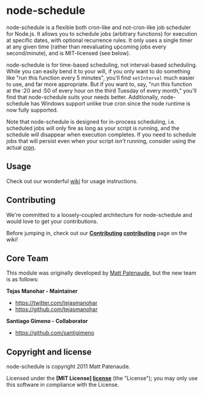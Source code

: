# node-schedule

node-schedule is a flexible both cron-like and not-cron-like job scheduler for Node.js. It allows you to schedule jobs (arbitrary functions) for execution at specific dates, with optional recurrence rules. It only uses a single timer at any given time (rather than reevaluating upcoming jobs every second/minute), and is MIT-licensed (see below).

node-schedule is for time-based scheduling, not interval-based scheduling. While you can easily bend it to your will, if you only want to do something like "run this function every 5 minutes", you'll find `setInterval` much easier to use, and far more appropriate. But if you want to, say, "run this function at the :20 and :50 of every hour on the third Tuesday of every month," you'll find that node-schedule suits your needs better. Additionally, node-schedule has Windows support unlike true cron since the node runtime is now fully supported.

Note that node-schedule is designed for in-process scheduling, i.e. scheduled jobs will only fire as long as your script is running, and the schedule will disappear when execution completes. If you need to schedule jobs that will persist even when your script *isn't* running, consider using the actual [cron].


## Usage

Check out our wonderful [wiki] for usage instructions.


## Contributing

We're committed to a loosely-coupled architecture for node-schedule and would love to get your contributions.

Before jumping in, check out our **[Contributing] [contributing]** page on the wiki!


## Core Team

This module was originally developed by [Matt Patenaude](https://github.com/mattpat), but the new team is as follows:

**Tejas Manohar - Maintainer**

- <https://twitter.com/tejasmanohar>
- <https://github.com/tejasmanohar>

**Santiago Gimeno - Collaborator**

- <https://github.com/santigimeno>


## Copyright and license

node-schedule is copyright 2011 Matt Patenaude.

Licensed under the **[MIT License] [license]** (the "License");
you may only use this software in compliance with the License.

[cron]: http://unixhelp.ed.ac.uk/CGI/man-cgi?crontab+5
[wiki]: https://github.com/mattpat/node-schedule/wiki
[contributing]: https://github.com/mattpat/node-schedule/blob/master/CONTRIBUTING.md
[license]: https://github.com/mattpat/node-schedule/blob/master/LICENSE
